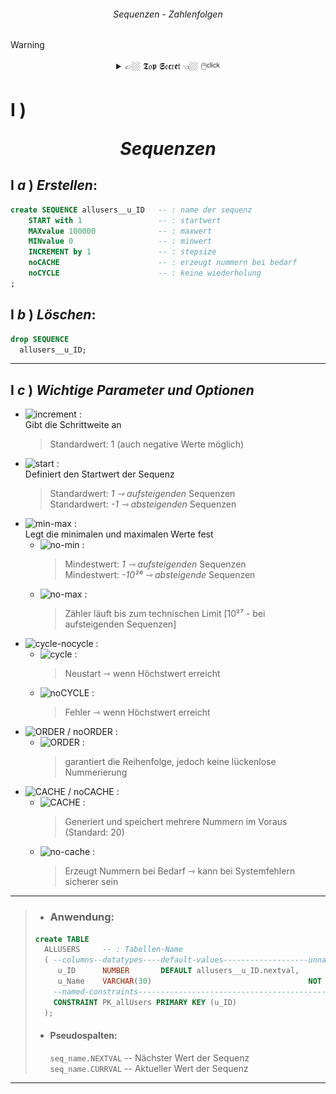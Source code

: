 ###### <div align="center"> Sequenzen - Zahlenfolgen </div>

> [!WARNING]
> <details>  
>  <summary align="center"> 👉🏼 𝕿𝔬𝖕 𝕾𝔢𝖈𝔯𝖊𝔱 👈🏼 🖱️<sup><sub color="red">click</sub></sup> </summary>  
>  
> ![sequenzen-erstellen](./img/seq_q01.png)
> ![nextval-currval](./img/seq_q02.png)
> ![cache-option](./img/seq_q03.png)
> ![nocycle-hit-end](./img/seq_q04.png) 
> ![workaround](./img/seq_q05.png)
> 
> </details>

<!-- SEQUENCES ERSTELLUNG -->

# **Ⅰ** ) <p align="center"> ***Sequenzen*** </p>

## **Ⅰ** ***a*** ) *Erstellen*:
    
  ```sql
  create SEQUENCE allusers__u_ID   -- : name der sequenz
      START with 1                 -- : startwert
      MAXvalue 100000              -- : maxwert
      MINvalue 0                   -- : minwert
      INCREMENT by 1               -- : stepsize           
      noCACHE                      -- : erzeugt nummern bei bedarf  
      noCYCLE                      -- : keine wiederholung
  ;
  ```
    
## **Ⅰ** ***b*** ) *Löschen*:
  ```sql
  drop SEQUENCE
    allusers__u_ID;
  ```

---
## **Ⅰ** ***c*** ) *Wichtige* ***Parameter*** *und* ***Optionen***
  - ![increment](https://img.shields.io/badge/INCREMENT_by-%23030) :  
     Gibt die Schrittweite an  
     > Standardwert: 1 (auch negative Werte möglich)  
  - ![start](https://img.shields.io/badge/START_with-%23050) :  
     Definiert den Startwert der Sequenz  
     > Standardwert:  *1 ⇾ aufsteigenden* Sequenzen    
     > Standardwert: *-1 ⇾ absteigenden* Sequenzen     
  - ![min-max](https://img.shields.io/badge/MINvalue-MAXvalue-%23fff?labelColor=%23005&color=%23500) :  
     Legt die minimalen und maximalen Werte fest  
    - ![no-min](https://img.shields.io/badge/noMINvalue-%23fff?labelColor=%23005&color=%23002) :  
       > Mindestwert: *1 ⇾ aufsteigenden* Sequenzen   
       > Mindestwert: *-10²⁶ ⇾ absteigende* Sequenzen
    - ![no-max](https://img.shields.io/badge/noMAXvalue-%23fff?labelColor=%23500&color=%23200) :  
       > Zähler läuft bis zum technischen Limit [10²⁷ - bei aufsteigenden Sequenzen]            
  - ![cycle-nocycle](https://img.shields.io/badge/CYCLE-noCYCLE-%23fff?labelColor=%23050&color=%23302) :  
    - ![cycle](https://img.shields.io/badge/CYCLE-%23fff?color=%23050) :  
       > Neustart ⇾ wenn Höchstwert erreicht   
    - ![noCYCLE](https://img.shields.io/badge/noCYCLE-%23fff?labelColor=%23201&color=%23302) :  
       > Fehler ⇾ wenn Höchstwert erreicht   
  - ![ORDER / noORDER](https://img.shields.io/badge/ORDER-noORDER-%23fff?labelColor=%23FFF&color=%23111) :  
    - ![ORDER](https://img.shields.io/badge/ORDER-%23fff?color=%23FFF) :  
       > garantiert die Reihenfolge, jedoch keine lückenlose Nummerierung   
  - ![CACHE / noCACHE](https://img.shields.io/badge/CACHE-noCACHE-%23fff?labelColor=%237D0&color=%23D01) :  
    - ![CACHE](https://img.shields.io/badge/CACHE-%23fff?color=%237D0) :  
       > Generiert und speichert mehrere Nummern im Voraus (Standard: 20)   
     - ![no-cache](https://img.shields.io/badge/noCACHE-%23fff?labelColor=%23a01&color=%23D02) :  
       > Erzeugt Nummern bei Bedarf ⇾ kann bei Systemfehlern sicherer sein   

---
> - ### Anwendung:
>
> ```sql
> create TABLE
>   ALLUSERS     -- : Tabellen-Name
>   ( --columns--datatypes----default-values-------------------unnamed-constraints
>      u_ID      NUMBER       DEFAULT allusers__u_ID.nextval,
>      u_Name    VARCHAR(30)                                   NOT NULL,
>     --named-constraints---------------------------------------------------------
>     CONSTRAINT PK_allUsers PRIMARY KEY (u_ID)
>   );
>   ```
>   
> - #### Pseudospalten:
>     `seq_name.NEXTVAL` -- Nächster Wert der Sequenz  
>     `seq_name.CURRVAL` -- Aktueller Wert der Sequenz

---
